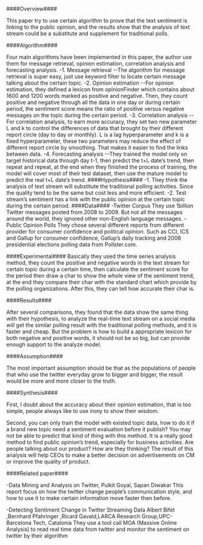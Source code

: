 ####Overview####

This paper try to use certain algorithm to prove that the text sentiment is linking to the public opinion, and the results show that the analysis of text stream could be a substitute and supplement for traditional polls.
               
####Algorithm####

Four main algorithms have been implemented in this paper, the author use them for message retrieval, opinion estimation, correlation analysis and forecasting analysis.
-1.	Message retrieval
--The algorithm for message retrieval is super easy, just use keyword filter to locate certain message talking about the certain topic.
-2.	Opinion estimation
--For opinion estimation, they defined a lexicon from opinionFinder which contains about 1600 and 1200 words marked as positive and negative. Then, they count positive and negative through all the data in one day or during certain period, the sentiment score means the ratio of positive versus negative messages on the topic during the certain period.
-3.	Correlation analysis
--For correlation analysis, to earn more accuracy, they set two new parameter L and k to control the differences of data that brought by their different report circle (day to day or monthly). L is a lag hyperparameter and k is a fixed hyperparameter, these two parameters may reduce the effect of different report circle by smoothing. That makes it easier to find the links between data.
-4.	Forecasting analysis
--They trained the model only on target historical data through day t-1, then predict the t+L date’s trend, then repeat and repeat, at the end when they finished the process of training, the model will cover most of their test dataset, then use the mature model to predict the real t+L date’s trend.
####Hypothesis####
-1.	They think the analysis of text stream will substitute the traditional polling activities. Since the quality tend to be the same but cost less and more efficient.
-2.	Test stream’s sentiment has a link with the public opinion at the certain topic during the certain period.
####Data####
-Twitter Corpus
They use 1billion Twitter messages posted from 2008 to 2009. But not all the messages around the world, they ignored other non-English language messages. 
-Public Opinion Polls
They chose several different reports from different provider for consumer confidence and political opinion. Such as CCI, ICS and Gallup for consumer confidence, Gallup’s daily tracking and 2008 presidential elections polling data from Pollster.com.

####Experimental#### 
Basically they used the time series analysis method, they count the positive and negative words in the text stream for certain topic during a certain time, then calculate the sentiment score for the period then draw a char to show the whole view of the sentiment trend, at the end they compare their char with the standard chart which provide by the polling organizations. After this, they can tell how accurate their char is. 

####Results####

After several comparisons, they found that the data show the same thing with their hypothesis, to analyze the real-time text stream on a social media will get the similar polling result with the traditional polling methods, and it is faster and cheap. But the problem is how to build a appropriate lexicon for both negative and positive words, it should not be so big, but can provide enough support to the analyze model.

####Assumption#### 

The most important assumption should be that as the populations of people that who use the twitter everyday grow to bigger and bigger, the result would be more and more closer to the truth.

####Synthesis#### 

First, I doubt about the accuracy about their opinion estimation, that is too simple, people always like to use irony to show their wisdom.

Second, you can only train the model with existed topic data, how to do it if a brand new topic need a sentiment evaluation before it publish? You may not be able to predict that kind of thing with this method.
It is a really good method to find public opinion’s trend, especially for business activities. Are people talking about our product? How are they thinking? The result of this analysis will help CEOs to make a better decision on advertisements on CM or improve the quality of product.

####Related paper####

-Data Mining and Analysis on Twitter, Pulkit Goyal, Sapan Diwakar
This report focus on how the twitter change people’s communication style, and how to use it to make certain information move faster then before.


-Detecting Sentiment Change in Twitter Streaming Data
Albert Bifet ,Bernhard Pfahringer ,Ricard Gavald,LARCA Research Group,UPC-Barcelona Tech, Catalonia
They use a tool call MOA (Massive Online Analysis) to read real time data from twitter and monitor the sentiment on twitter by their algorithm
